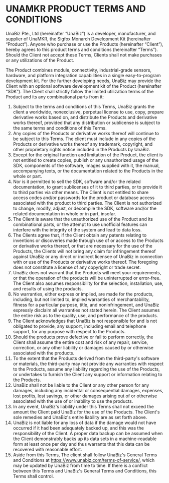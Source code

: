 # UNAMKR PRODUCT TERMS AND CONDITIONS

UnaBiz Pte., Ltd (hereinafter “UnaBiz”) is a developer, manufacturer, and supplier of UnaMKR, the Sigfox Monarch Development Kit (hereinafter “Product”). Anyone who purchase or use the Products (hereinafter “Client”), hereby agrees to this product terms and conditions (hereinafter “Terms”). Should the Client not accept these Terms, Clients shall not make purchases or any utilizations of the Product.

The Product combines module, connectivity, industrial-grade sensors, hardware, and platform integration capabilities in a single easy-to-program development kit. For the further developing needs, UnaBiz may provide the Client with an optional software development kit of the Product (hereinafter “SDK”). The Client shall strictly follow the limited utilization terms of the Product and its any combinational parts from it:

1. Subject to the terms and conditions of this Terms, UnaBiz grants the client a worldwide, nonexclusive, perpetual license to use, copy, prepare derivative works based on, and distribute the Products and derivative works thereof, provided that any distribution or sublicense is subject to the same terms and conditions of this Terms.
2. Any copies of the Products or derivative works thereof will continue to be subject to this Terms. The client must include in any copies of the Products or derivative works thereof any trademark, copyright, and other proprietary rights notice included in the Products by UnaBiz.
3. Except for the original function and limitation of the Product, the client is not entitled to create copies, publish or any unauthorized usage of the SDK, components of the software, images supplied with it, the manual, accompanying texts, or the documentation related to the Products in the whole or part.
4. Nor is it permitted to sell the SDK, software and/or the related documentation, to grant sublicenses of it to third parties, or to provide it to third parties via other means. The Client is not entitled to share access codes and/or passwords for the product or database access associated with the product to third parties. The Client is not authorized to change, modify, adjust, or decompile the SDK, software and/or the related documentation in whole or in part, insofar.
5. The Client is aware that the unauthorized use of the Product and its combinational parts, or the attempt to use unofficial features can interfere with the integrity of the system and lead to data loss.
6. The Clients agree that, if the Client obtain any patents relating to inventions or discoveries made through use of or access to the Products or derivative works thereof, or that are necessary for the use of the Products, the Clients will not bring any claim for infringement thereof against UnaBiz or any direct or indirect licensee of UnaBiz in connection with or use of the Products or derivative works thereof. The foregoing does not constitute a license of any copyright or trade secret.
7. UnaBiz does not warrant that the Products will meet your requirements, or that the operation of the products will be uninterrupted or error-free. The Client also assumes responsibility for the selection, installation, use, and results of using the products.
8. No warranties, either express or implied, are made for the products, including, but not limited to, implied warranties of merchantability, fitness for a particular purpose, title, and noninfringement, and UnaBiz expressly disclaim all warranties not stated herein. The Client assumes the entire risk as to the quality, use, and performance of the products.
9. The Client acknowledges that UnaBiz is not responsible for and is not obligated to provide, any support, including email and telephone support, for any purpose with respect to the Products.
10. Should the products prove defective or fail to perform correctly, the Client shall assume the entire cost and risk of any repair, service, correction, or any other liability or damages caused by or otherwise associated with the products.
11. To the extent that the Products derived from the third-party's software or materials, the third-party may not provide any warranties with respect to the Products, assume any liability regarding the use of the Products, or undertakes to furnish the Client any support or information relating to the Products.
12. UnaBiz shall not be liable to the Client or any other person for any damages, including any incidental or consequential damages, expenses, lost profits, lost savings, or other damages arising out of or otherwise associated with the use of or inability to use the products.
13. In any event, UnaBiz's liability under this Terms shall not exceed the amount the Client paid UnaBiz for the use of the Products. The Client's sole remedies and UnaBiz's entire liability are as set forth above.
14. UnaBiz is not liable for any loss of data if the damage would not have occurred if it had been adequately backed up, and this was the responsibility of the Client. A proper data backup can be assumed when the Client demonstrably backs up its data sets in a machine-readable form at least once per day and thus warrants that this data can be recovered with reasonable effort.
15. Aside from this Terms, The client shall follow UnaBiz's General Terms and Conditions at <https://www.unabiz.com/terms-of-service/>, which may be updated by UnaBiz from time to time. If there is a conflict between this Terms and UnaBiz's General Terms and Conditions, this Terms shall control.
